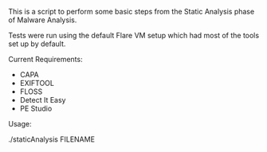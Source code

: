 This is a script to perform some basic steps from the Static Analysis phase of Malware Analysis.

Tests were run using the default Flare VM setup which had most of the tools set up by default.

Current Requirements:
- CAPA
- EXIFTOOL
- FLOSS
- Detect It Easy
- PE Studio

Usage:

./staticAnalysis FILENAME
